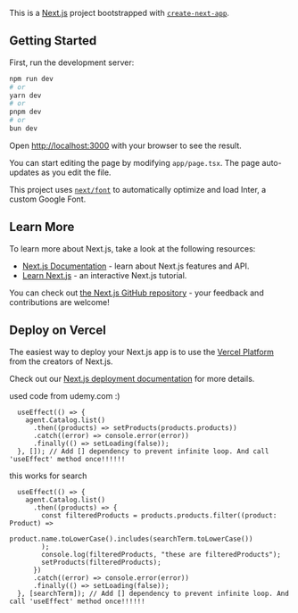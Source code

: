 This is a [Next.js](https://nextjs.org/) project bootstrapped with [`create-next-app`](https://github.com/vercel/next.js/tree/canary/packages/create-next-app).

## Getting Started

First, run the development server:

```bash
npm run dev
# or
yarn dev
# or
pnpm dev
# or
bun dev
```

Open [http://localhost:3000](http://localhost:3000) with your browser to see the result.

You can start editing the page by modifying `app/page.tsx`. The page auto-updates as you edit the file.

This project uses [`next/font`](https://nextjs.org/docs/basic-features/font-optimization) to automatically optimize and load Inter, a custom Google Font.

## Learn More

To learn more about Next.js, take a look at the following resources:

- [Next.js Documentation](https://nextjs.org/docs) - learn about Next.js features and API.
- [Learn Next.js](https://nextjs.org/learn) - an interactive Next.js tutorial.

You can check out [the Next.js GitHub repository](https://github.com/vercel/next.js/) - your feedback and contributions are welcome!

## Deploy on Vercel

The easiest way to deploy your Next.js app is to use the [Vercel Platform](https://vercel.com/new?utm_medium=default-template&filter=next.js&utm_source=create-next-app&utm_campaign=create-next-app-readme) from the creators of Next.js.

Check out our [Next.js deployment documentation](https://nextjs.org/docs/deployment) for more details.

used code from udemy.com :)

```
  useEffect(() => {
    agent.Catalog.list()
      .then((products) => setProducts(products.products))
      .catch((error) => console.error(error))
      .finally(() => setLoading(false));
  }, []); // Add [] dependency to prevent infinite loop. And call 'useEffect' method once!!!!!!
```

this works for search

```
  useEffect(() => {
    agent.Catalog.list()
      .then((products) => {
        const filteredProducts = products.products.filter((product: Product) =>
          product.name.toLowerCase().includes(searchTerm.toLowerCase())
        );
        console.log(filteredProducts, "these are filteredProducts");
        setProducts(filteredProducts);
      })
      .catch((error) => console.error(error))
      .finally(() => setLoading(false));
  }, [searchTerm]); // Add [] dependency to prevent infinite loop. And call 'useEffect' method once!!!!!!
```
